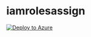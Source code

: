 # iamrolesassign

[![Deploy to Azure](https://aka.ms/deploytoazurebutton)](https://portal.azure.com/#create/Microsoft.Template/uri/https%3A%2F%2Fraw.githubusercontent.com%2Fmspgcloudexpert%2Fiamrolesassign%2Fmain%2FAzuredeployment.json)